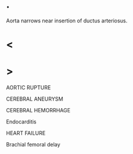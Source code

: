 # .

Aorta narrows near insertion of ductus arteriosus.

# <

# >

AORTIC RUPTURE

CEREBRAL ANEURYSM

CEREBRAL HEMORRHAGE

Endocarditis

HEART FAILURE

Brachial femoral delay
